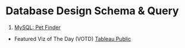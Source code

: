 # Database Design Schema & Query
1. [MySQL: Pet Finder](https://github.com/mavisw/Database-MySQL/tree/main/Petfinder%20DB) 

- Featured Viz of The Day (VOTD) [Tableau Public](https://public.tableau.com/views/2020USShelterAnimalIntakeDistribution/StoryIntakes?:language=en-US&:display_count=n&:origin=viz_share_link)
